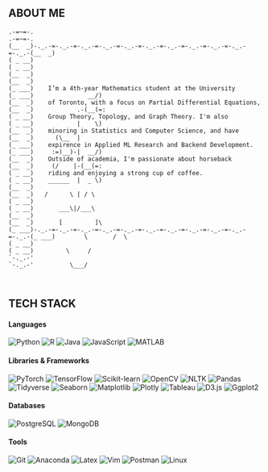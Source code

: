 ## ABOUT ME
```
.-=~=-.                                                                 .-=~=-.
(__  _)-._.-=-._.-=-._.-=-._.-=-._.-=-._.-=-._.-=-._.-=-._.-=-._.-=-._.-(__  _)
( _ __)                                                                 ( _ __)
(__  _)                                                                 (__  _)
(_ ___)    I’m a 4th-year Mathematics student at the University         (_ ___)               __/)
(__  _)    of Toronto, with a focus on Partial Differential Equations,  (__  _)            .-(__(=:
( _ __)    Group Theory, Topology, and Graph Theory. I'm also           ( _ __)            |    \)
(__  _)    minoring in Statistics and Computer Science, and have        (__  _)      (\__  |
(_ ___)    expirence in Applied ML Research and Backend Development.    (_ ___)     :=)__)-|  __/)
(__  _)    Outside of academia, I'm passionate about horseback          (__  _)     (/    |-(__(=:
( _ __)    riding and enjoying a strong cup of coffee.                  ( _ __)    ______  |  _ \)
(__  _)                                                                 (__  _)   /      \ | / \
( _ __)                                                                 ( _ __)       ___\|/___\
(__  _)                                                                 (__  _)       [         ]\
(_ ___)-._.-=-._.-=-._.-=-._.-=-._.-=-._.-=-._.-=-._.-=-._.-=-._.-=-._.-(_ ___)        \       /  \
( _ __)                                                                 ( _ __)         \     /
`-._.-'                                                                 `-._.-'          \___/
                                                                                          
                
```
## TECH STACK

#### **Languages**
![Python](https://img.shields.io/badge/-Python-3776AB?style=flat-square&logo=python&logoColor=white) ![R](https://img.shields.io/badge/-R-276DC3?style=flat-square&logo=r&logoColor=white) ![Java](https://img.shields.io/badge/-Java-007396?style=flat-square&logo=java&logoColor=white) ![JavaScript](https://img.shields.io/badge/-JavaScript-F7DF1E?style=flat-square&logo=javascript&logoColor=black) ![MATLAB](https://img.shields.io/badge/-MATLAB-0076A8?style=flat-square&logo=matlab&logoColor=white)

#### **Libraries & Frameworks**
![PyTorch](https://img.shields.io/badge/-PyTorch-EE4C2C?style=flat-square&logo=pytorch&logoColor=white) ![TensorFlow](https://img.shields.io/badge/-TensorFlow-FF6F00?style=flat-square&logo=tensorflow&logoColor=white) ![Scikit-learn](https://img.shields.io/badge/-Scikit%20Learn-F7931E?style=flat-square&logo=scikit-learn&logoColor=white) ![OpenCV](https://img.shields.io/badge/-OpenCV-5C3EE8?style=flat-square&logo=opencv&logoColor=white) ![NLTK](https://img.shields.io/badge/-NLTK-4C4C44?style=flat-square&logo=nltk&logoColor=white)
![Pandas](https://img.shields.io/badge/-Pandas-150458?style=flat-square&logo=pandas&logoColor=white) ![Tidyverse](https://img.shields.io/badge/-Tidyverse-FF8C00?style=flat-square&logo=r&logoColor=white) ![Seaborn](https://img.shields.io/badge/-Seaborn-0096D6?style=flat-square&logo=seaborn&logoColor=white) ![Matplotlib](https://img.shields.io/badge/-Matplotlib-003C6D?style=flat-square&logo=matplotlib&logoColor=white) ![Plotly](https://img.shields.io/badge/-Plotly-3C9BFF?style=flat-square&logo=plotly&logoColor=white) ![Tableau](https://img.shields.io/badge/-Tableau-E97627?style=flat-square&logo=tableau&logoColor=white) ![D3.js](https://img.shields.io/badge/-D3.js-F9A03C?style=flat-square&logo=d3.js&logoColor=white) ![Ggplot2](https://img.shields.io/badge/-Ggplot2-006A57?style=flat-square&logo=r&logoColor=white)

#### **Databases**
![PostgreSQL](https://img.shields.io/badge/-PostgreSQL-336791?style=flat-square&logo=postgresql&logoColor=white) ![MongoDB](https://img.shields.io/badge/-MongoDB-47A248?style=flat-square&logo=mongodb&logoColor=white)

#### **Tools**
![Git](https://img.shields.io/badge/-Git-F05032?style=flat-square&logo=git&logoColor=white) ![Anaconda](https://img.shields.io/badge/-Anaconda-44A833?style=flat-square&logo=anaconda&logoColor=white) ![Latex](https://img.shields.io/badge/-Latex-008080?style=flat-square&logo=latex&logoColor=white) ![Vim](https://img.shields.io/badge/-Vim-019733?style=flat-square&logo=vim&logoColor=white) ![Postman](https://img.shields.io/badge/-Postman-FF6C37?style=flat-square&logo=postman&logoColor=white) ![Linux](https://img.shields.io/badge/-Linux-FCC624?style=flat-square&logo=linux&logoColor=black)

